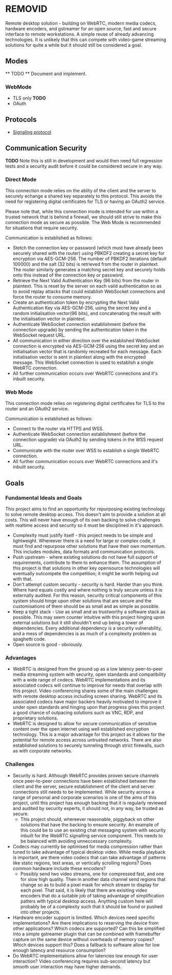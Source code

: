 # REMOVID

Remote desktop solution - building on WebRTC, modern media codecs, hardware encoders, and gstreamer for an open source, fast and secure interface to remote workstations. A simple reuse of already advancing technologies. It is unlikely that this can compete with video-game streaming solutions for quite a while but it should still be considered a goal.


## Modes
** TODO ** Document and implement.
### WebMode
* TLS only **TODO**
* OAuth

## Protocols

* [Signaling protocol](docs/routerMessages.md)

## Communication Security

**TODO**
Note this is still in development and would then need full regression tests and a security audit before it could be considered secure in any way.

### Direct Mode

This connection mode relies on the ablity of the client and the server to securely echange a shared key separately to this protocol. This avoids the need for registering digital certificates for TLS or having an OAuth2 service.

Please note that, while this connection mode is intended for use within a trusted network that is behind a firewall, we should still strive to make this connection mode as secure as possible. The Web Mode is recommended for situations that require security.

Communication is established as follows:
* Stetch the connection key or password (which must have already been securely shared with the router) using PBKDF2 creating a secret key for encryption via AES-GCM-256. The number of PBKDF2 iterations (default 100000) and the salt (32 bits) is retrieved from the router in plaintext. The router similarly generates a matching secret key and securely holds onto this instead of the connection key or password.
* Retrieve the Next Valid Authentication Key (96 bits) from the router in plaintext. This is reset by the server on each valid authentication so as to avoid replay attacks that could establish WebSocket connections and force the router to consume memory.
* Create an authentication token by encrypting the Next Valid Authentication Key via AES-GCM-256, using the secret key and a random initialisation vector(96 bits), and concatenating the result with the initialisation vector in plaintext.
* Authenticate WebSocket connection establishment (before the connection upgrade) by sending the authentication token in the WebSocket request URL.
* All communication in either direction over the established WebSocket connection is encrypted via AES-GCM-256 using the secret key and an initialisation vector that is randomly recreated for each message. Each initialisation vector is sent in plaintext along with the encrypted message. This WebSocket connection is used to establish a single WebRTC connection.
* All further communication occurs over WebRTC connections and it's inbuilt security.

### Web Mode

This connection mode relies on registering digital certificates for TLS to the router and an OAuth2 service.

Communication is established as follows:
* Connect to the router via HTTPS and WSS.
* Authenticate WebSocket connection establishment (before the connection upgrade) via OAuth2 by sending tokens in the WSS request URL.
* Communicate with the router over WSS to establish a single WebRTC connection.
* All further communication occurs over WebRTC connections and it's inbuilt security.

## Goals

### Fundamental Ideals and Goals

This project aims to find an opportunity for repurposing existing technology to solve remote desktop access. This doesn't aim to provide a solution at all costs. This will never have enough of its own backing to solve challenges with realtime access and security so it must be disciplined in it's approach.
* Complexity must justify itself - this project needs to be simple and lightweight. Whereever there is a need for large or complex code, it must find and repurpose other solutions that have their own momentum. This includes modules, data formats and communication protocols.
* Push upstream - where existing solutions do not have full support of requirements, contribute to them to enhance them. The assumption of this project is that solutions in other key opensource technologies will eventually outcompete the competition; it might be worth helping out with that.
* Don't attempt custom security - security is hard. Harder than you think. Where hard equals costly and where nothing is truly secure unless it is externally audited. For this reason, security critical components of this system should hinge upon other solutions that are secure and the customisations of them should be as small and as simple as possible.
* Keep a tight stack - Use as small and as trustworthy a software stack as possible. This may seem counter intuitive with this project hinging upon external solutions but it still shouldn't end up being a tower of dependencies. Every additional dependency is a security vulnerability, and a mess of dependencies is as much of a complexity problem as spaghetti code.
* Open source is good - obviously.

### Advantages
* WebRTC is designed from the ground up as a low latency peer-to-peer media streaming system with security, open standards and compatibility with a wide range of codecs. WebRTC implementations and its associated codecs will continue to improve for needs that overlap with this project. Video conferencing shares some of the main challenges with remote desktop access including screen sharing. WebRTC and its associated codecs have major backers heavily motivated to improve it under open standards and hinging upon that progress gives this project a good chance of outpacing solutions such as VNC, RDP, and proprietary solutions.
* WebRTC is designed to allow for secure communication of sensitive content over the open internet using well established encryption technology. This is a major advantage for this project as it allows for the potential for remote access across untrusted networks. There are also established solutions to securely tunneling through strict firewalls, such as with corporate networks.

### Challenges
* Security is hard. Although WebRTC provides proven secure channels once peer-to-peer connections have been established between the client and the server, secure establishment of the client and server connections still needs to be implemented. While security across a range of personal and corporate scenarios is one of the aims of this project, until this project has enough backing that it is regularly reviewed and audited by security experts, it should not, in any way, be trusted as secure.
  * This project should, whereever reasonable, piggyback on other solutions that have the backing to ensure security. An example of this could be to use an existing chat messaging system with security inbuilt for the WebRTC signalling service component. This needs to be balanced with avoiding unneccessary complexity.
* Codecs may currently be optimised for media compression rather than tuned to take advantage of typical desktop video. While media playback is important, are there video codecs that can take advantage of patterns like static regions, text areas, or vertically scrolling regions? Does common hardware include these encoders?
  * Possibly send two video streams, one for compressed fast, and one for slow high quality. Then in another data channel send regions that change so as to build a pixel mask for which stream to display for each pixel. That said, it is likely that there are exisiting video encoders that do a suitable job of taking advantage of simplification patters with typical desktop access. Anything custom here will probably be of a complexity such that it should be found or pushed into other projects.
* Hardware encoder support is limitted. Which devices need specific implementations? Are there implications to reserving the device from other applications? Which codecs are supported? Can this be simplified into a simple gstreamer plugin that can be combined with framebuffer capture on the same device without overheads of memory copies? Which devices support this? Does a fallback to software allow for low enough latency and resource consumption?
* Do WebRTC implementations allow for latencies low enough for user interaction? Video conferencing requires sub-second latency but smooth user interaction may have higher demands.